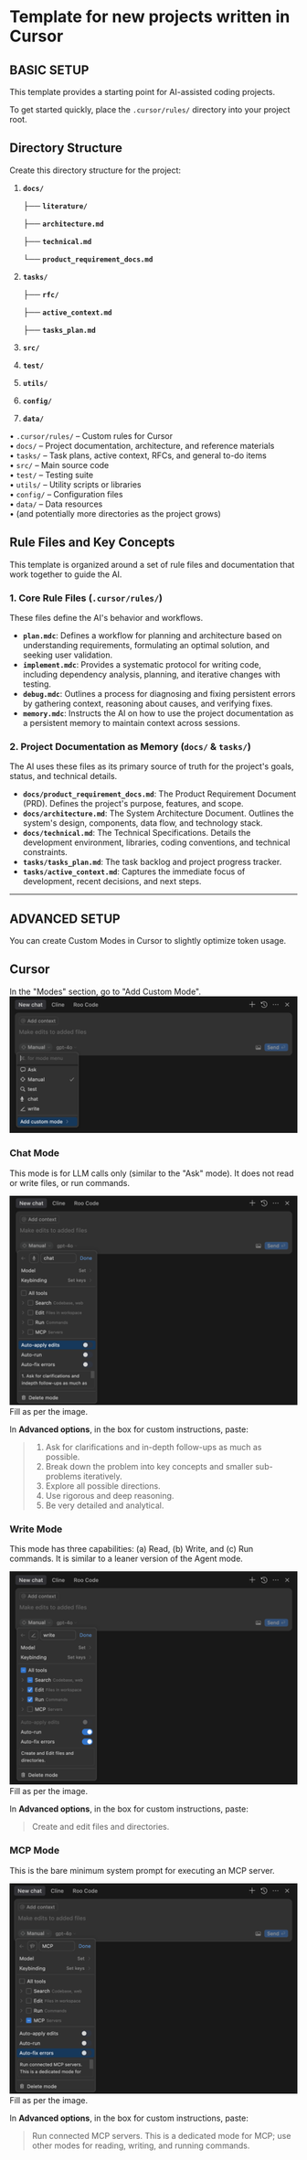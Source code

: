 # Template for new projects written in Cursor

## BASIC SETUP
This template provides a starting point for AI-assisted coding projects. 

To get started quickly, place the `.cursor/rules/` directory into your project root.

## Directory Structure
Create this directory structure for the project:

1. **`docs/`**

    ├── **`literature/`**

    ├── **`architecture.md`**

    ├── **`technical.md`**

    └── **`product_requirement_docs.md`**

2. **`tasks/`**

    ├── **`rfc/`**

    ├── **`active_context.md`**

    ├── **`tasks_plan.md`**
3. **`src/`**
4. **`test/`**
5. **`utils/`**
6. **`config/`**
7. **`data/`**

• <code>.cursor/rules/</code> – Custom rules for Cursor  
• <code>docs/</code> – Project documentation, architecture, and reference materials  
• <code>tasks/</code> – Task plans, active context, RFCs, and general to-do items  
• <code>src/</code> – Main source code  
• <code>test/</code> – Testing suite  
• <code>utils/</code> – Utility scripts or libraries  
• <code>config/</code> – Configuration files  
• <code>data/</code> – Data resources  
• (and potentially more directories as the project grows)

## Rule Files and Key Concepts

This template is organized around a set of rule files and documentation that work together to guide the AI.

### 1. Core Rule Files (`.cursor/rules/`)
These files define the AI's behavior and workflows.

*   **`plan.mdc`**: Defines a workflow for planning and architecture based on understanding requirements, formulating an optimal solution, and seeking user validation.
*   **`implement.mdc`**: Provides a systematic protocol for writing code, including dependency analysis, planning, and iterative changes with testing.
*   **`debug.mdc`**: Outlines a process for diagnosing and fixing persistent errors by gathering context, reasoning about causes, and verifying fixes.
*   **`memory.mdc`**: Instructs the AI on how to use the project documentation as a persistent memory to maintain context across sessions.

### 2. Project Documentation as Memory (`docs/` & `tasks/`)
The AI uses these files as its primary source of truth for the project's goals, status, and technical details.

*   **`docs/product_requirement_docs.md`**: The Product Requirement Document (PRD). Defines the project's purpose, features, and scope.
*   **`docs/architecture.md`**: The System Architecture Document. Outlines the system's design, components, data flow, and technology stack.
*   **`docs/technical.md`**: The Technical Specifications. Details the development environment, libraries, coding conventions, and technical constraints.
*   **`tasks/tasks_plan.md`**: The task backlog and project progress tracker.
*   **`tasks/active_context.md`**: Captures the immediate focus of development, recent decisions, and next steps.

---
## ADVANCED SETUP
You can create Custom Modes in Cursor to slightly optimize token usage.

## Cursor
In the "Modes" section, go to "Add Custom Mode".
![create](resources/images/create_mode.png)

### Chat Mode
This mode is for LLM calls only (similar to the "Ask" mode). It does not read or write files, or run commands.

![chat](resources/images/chat.png)
Fill as per the image.

In **Advanced options**, in the box for custom instructions, paste:

>1. Ask for clarifications and in-depth follow-ups as much as possible.
>2. Break down the problem into key concepts and smaller sub-problems iteratively.
>3. Explore all possible directions.
>4. Use rigorous and deep reasoning.
>5. Be very detailed and analytical.

### Write Mode
This mode has three capabilities: (a) Read, (b) Write, and (c) Run commands. It is similar to a leaner version of the Agent mode.

![chat](resources/images/write.png)
Fill as per the image.

In **Advanced options**, in the box for custom instructions, paste:
>Create and edit files and directories.

### MCP Mode
This is the bare minimum system prompt for executing an MCP server.

![chat](resources/images/mcp.png)
Fill as per the image.

In **Advanced options**, in the box for custom instructions, paste:
>Run connected MCP servers. This is a dedicated mode for MCP; use other modes for reading, writing, and running commands.
